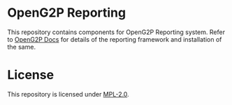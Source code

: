 # OpenG2P Reporting
This repository contains components for OpenG2P Reporting system. Refer to [OpenG2P Docs](https://docs.openg2p.org) for details of the reporting framework and installation of the same.

# License
This repository is licensed under [MPL-2.0](LICENSE).

